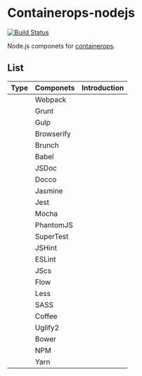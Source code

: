 # Containerops-nodejs

[![Build Status](https://travis-ci.org/yangkghjh/containerops-nodejs.svg?branch=master)](https://travis-ci.org/yangkghjh/containerops-nodejs)

Node.js componets for [containerops](https://github.com/Huawei/containerops).


## List

| Type | Componets | Introduction |
| :--- | :--- | :--- |
|  | Webpack |  |
|  | Grunt |  |
|  | Gulp |  |
|  | Browserify |  |
|  | Brunch |  |
|  | Babel |  |
|  | JSDoc |  |
|  | Docco |  |
|  | Jasmine |  |
|  | Jest |  |
|  | Mocha |  |
|  | PhantomJS |  |
|  | SuperTest |  |
|  | JSHint |  |
|  | ESLint |  |
|  | JScs |  |
|  | Flow |  |
|  | Less |  |
|  | SASS |  |
|  | Coffee |  |
|  | Uglify2 |  |
|  | Bower  |  |
|  | NPM |  |
|  | Yarn |  |
